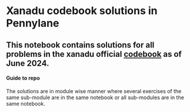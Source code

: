 # Xanadu codebook solutions in Pennylane

This notebook contains solutions for all problems in the xanadu official [codebook](https://codebook.xanadu.ai/) as of June 2024.
---
#### Guide to repo
The solutions are in module wise manner where several exercises of the same sub-module are in the same notebook or all sub-modules are in the same notebook.